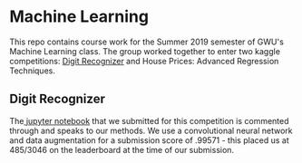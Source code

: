 # Machine Learning

This repo contains course work for the Summer 2019 semester of GWU's Machine Learning class. The group worked together to enter two kaggle competitions: <a href="https://www.kaggle.com/c/digit-recognizer" rel="nofollow">Digit Recognizer</a> and House Prices: Advanced Regression Techniques.

## Digit Recognizer

The<a href= "https://github.com/britcbish/dsnc6290-coursework/blob/master/MNIST.ipynb" rel = "nofollow"> jupyter notebook</a> that we submitted for this competition is commented through and speaks to our methods. We use a convolutional neural network and data augmentation for a submission score of .99571 - this placed us at 485/3046 on the leaderboard at the time of our submission.


